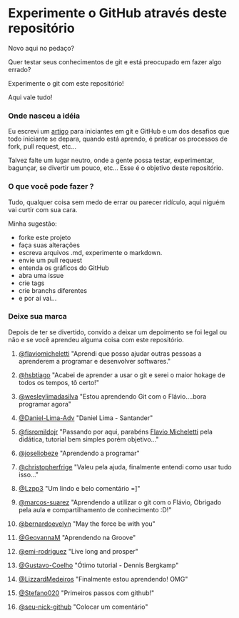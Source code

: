 Experimente o GitHub através deste repositório
===

Novo aqui no pedaço?

Quer testar seus conhecimentos de git e está preocupado em fazer algo errado?

Experimente o git com este repositório!

Aqui vale tudo!


### Onde nasceu a idéia

Eu escrevi um [artigo](http://devfuria.com.br/git/tutorial-iniciando-git/) para iniciantes em git e GitHub e um dos
desafios que todo iniciante se depara, quando está aprendo, é praticar os processos de fork, pull request, etc...

Talvez falte um lugar neutro, onde a gente possa testar, experimentar, bagunçar, se divertir um pouco, etc...
Esse é o objetivo deste repositório.


### O que você pode fazer ?

Tudo, qualquer coisa sem medo de errar ou parecer ridículo, aqui niguém vai curtir com sua cara.

Minha sugestão:

- forke este projeto
- faça suas alterações
- escreva arquivos .md, experimente o markdown.
- envie um pull request
- entenda os gráficos do GitHub
- abra uma issue
- crie tags
- crie branchs diferentes
- e por aí vai...


### Deixe sua marca

Depois de ter se divertido, convido a deixar um depoimento se foi legal ou não
e se você aprendeu alguma coisa com este repositório.

1. [@flaviomicheletti](https://github.com/flaviomicheletti "Flávio Micheletti") 
   "Aprendi que posso ajudar outras pessoas a aprenderem a programar e desenvolver softwares."
2. [@hsbtiago](https://github.com/hsbtiago "Tiago Bernardo")
   "Acabei de aprender a usar o git e serei o maior hokage de todos os tempos, tô certo!"
3. [@wesleylimadasilva](https://github.com/wesleylimadasilva)
   "Estou aprendendo Git com o Flávio....bora programar agora"
4. [@Daniel-Lima-Adv](https://github.com/Daniel-Lima-Adv)
   "Daniel Lima - Santander"
5. [@fisromildojr](https://github.com/fisromildojr "Romildo Jr")
   "Passando por aqui, parabéns [Flavio Micheletti](https://github.com/flaviomicheletti) pela didática, tutorial bem simples porém objetivo..."
6. [@joseliobeze](https://github.com/joseliobeze "bagunçando")
   "Aprendendo a programar"
7. [@christopherfrige](https://github.com/christopherfrige)
   "Valeu pela ajuda, finalmente entendi como usar tudo isso..."
8. [@Lzpp3](https://github.com/uizfvandrade)
   "Um lindo e belo comentário =]"
9. [@marcos-suarez](https://github.com/marcos-suarez)
   "Aprendendo a utilizar o git com o Flávio, Obrigado pela aula e compartilhamento de conhecimento :D!"
10. [@bernardoevelyn](https://github.com/evelynbernardo)
   "May the force be with you"
11. [@GeovannaM](https://github.com/GeovannaM) 
   "Aprendendo na Groove"
12. [@emi-rodriguez](https://github.com/emi-rodriguez)
    "Live long and prosper"   
13. [@Gustavo-Coelho](https://github.com/Gustavo-Coelho/)
   "Ótimo tutorial - Dennis Bergkamp"
14. [@LizzardMedeiros](https://github.com/LizzardMedeiros/)
   "Finalmente estou aprendendo! OMG"
 
15. [@Stefano020](https://github.com/Stefano020/)
   "Primeiros passos com github!"
	
13. [@seu-nick-github](https://github.com/seu-link)
    "Colocar um comentário"


